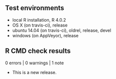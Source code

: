 ## Test environments
* local R installation, R 4.0.2
* OS X (on travis-ci), release
* ubuntu 14.04 (on travis-ci), oldrel, release, devel
* windows (on AppVeyor), release 

## R CMD check results

0 errors | 0 warnings | 1 note

* This is a new release.
